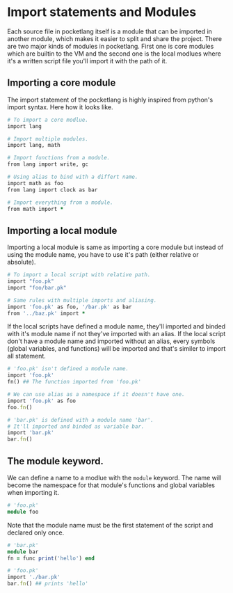 # Import statements and Modules

Each source file in pocketlang itself is a module that can be imported in another module, which makes it easier to split and share the project. There are two major kinds of modules in pocketlang. First one is core modules which are builtin to the VM and the second one is the local modlues where it's a written script file you'll import it with the path of it.

## Importing a core module

The import statement of the pocketlang is highly inspired from python's import syntax. Here how it looks like.

```ruby
# To import a core modlue.
import lang

# Import multiple modules.
import lang, math

# Import functions from a module.
from lang import write, gc

# Using alias to bind with a differt name.
import math as foo
from lang import clock as bar

# Import everything from a module.
from math import *

```

## Importing a local module

Importing a local module is same as importing a core module but instead of using the module name, you have to use it's path (either relative or absolute).

```ruby
# To import a local script with relative path.
import "foo.pk"
import "foo/bar.pk"

# Same rules with multiple imports and aliasing.
import 'foo.pk' as foo, '/bar.pk' as bar
from '../baz.pk' import *

```

If the local scripts have defined a module name, they'll imported and binded with it's module name if not they've imported with an alias. If the local script don't have a module name and imported without an alias, every symbols (global variables, and functions) will be imported and that's similer to import all statement.

```ruby
# 'foo.pk' isn't defined a module name.
import 'foo.pk'
fn() ## The function imported from 'foo.pk'

# We can use alias as a namespace if it doesn't have one.
import 'foo.pk' as foo
foo.fn()

# 'bar.pk' is defined with a module name 'bar'.
# It'll imported and binded as variable bar.
import 'bar.pk'
bar.fn()

``` 

## The module keyword.

We can define a name to a modlue with the `module` keyword. The name will become the namespace for that module's functions and global variables when importing it.


```ruby
# 'foo.pk'
module foo
```

Note that the module name must be the first statement of the script and declared only once.

```ruby
# 'bar.pk'
module bar
fn = func print('hello') end

# 'foo.pk'
import './bar.pk'
bar.fn() ## prints 'hello'
```
